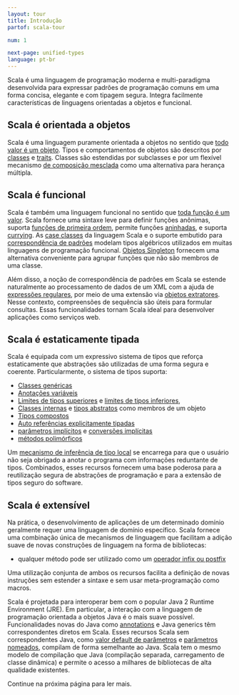 ```yaml
---
layout: tour
title: Introdução
partof: scala-tour

num: 1

next-page: unified-types
language: pt-br
---
```


Scala é uma linguagem de programação moderna e multi-paradigma desenvolvida para expressar padrões de programação comuns em uma forma concisa, elegante e com tipagem segura. Integra facilmente características de linguagens orientadas a objetos e funcional.

## Scala é orientada a objetos ##
Scala é uma linguagem puramente orientada a objetos no sentido que [todo valor é um objeto](unified-types.html). Tipos e comportamentos de objetos são descritos por [classes](classes.html) e [traits](traits.html). Classes são estendidas por subclasses e por um flexível mecanismo [de composição mesclada](mixin-class-composition.html) como uma alternativa para herança múltipla.

## Scala é funcional ##
Scala é também uma linguagem funcional no sentido que [toda função é um valor](unified-types.html). Scala fornece uma sintaxe leve para definir funções anônimas, suporta [funções de primeira ordem](higher-order-functions.html), permite funções [aninhadas](nested-functions.html), e suporta [currying](multiple-parameter-lists.html). As [case classes](case-classes.html) da linguagem Scala e o suporte embutido para [correspondência de padrões](pattern-matching.html) modelam tipos algébricos utilizados em muitas linguagens de programação funcional. [Objetos Singleton](singleton-objects.html) fornecem uma alternativa conveniente para agrupar funções que não são membros de uma classe.

Além disso, a noção de correspondência de padrões em Scala se estende naturalmente ao processamento de dados de um XML com a ajuda de [expressões regulares](regular-expression-patterns.html), por meio de uma extensão via [objetos extratores](extractor-objects.html). Nesse contexto, compreensões de sequência são úteis para formular consultas. Essas funcionalidades tornam Scala ideal para desenvolver aplicações como serviços web.

## Scala é estaticamente tipada ##
Scala é equipada com um expressivo sistema de tipos que reforça estaticamente que abstrações são utilizadas de uma forma segura e coerente. Particularmente, o sistema de tipos suporta:

* [Classes genéricas](generic-classes.html)
* [Anotações variáveis](variances.html)
* [Limites de tipos superiores](upper-type-bounds.html) e [limites de tipos inferiores](lower-type-bounds.html),
* [Classes internas](inner-classes.html) e [tipos abstratos](abstract-type-members.html) como membros de um objeto
* [Tipos compostos](compound-types.html)
* [Auto referências explicitamente tipadas](self-types.html)
* [parâmetros implícitos](implicit-parameters.html) e [conversões implícitas](implicit-conversions.html)
* [métodos polimórficos](polymorphic-methods.html)

Um [mecanismo de inferência de tipo local](type-inference.html) se encarrega para que o usuário não seja obrigado a anotar o programa com informações reduntante de tipos. Combinados, esses recursos fornecem uma base poderosa para a reutilização segura de abstrações de programação e para a extensão de tipos seguro do software.

## Scala é extensível ##

Na prática, o desenvolvimento de aplicações de um determinado domínio geralmente requer uma linguagem de domínio específico. Scala fornece uma combinação única de mecanismos de linguagem que facilitam a adição suave de novas construções de linguagem na forma de bibliotecas:

* qualquer método pode ser utilizado como um [operador infix ou postfix](operators.html)

Uma utilização conjunta de ambos os recursos facilita a definição de novas instruções sem estender a sintaxe e sem usar meta-programação como macros.

Scala é projetada para interoperar bem com o popular Java 2 Runtime Environment (JRE). Em particular, a interação com a linguagem de programação orientada a objetos Java é o mais suave possível. Funcionalidades novas do Java como [annotations](annotations.html) e Java generics têm correspondentes diretos em Scala. Esses recursos Scala sem correspondentes Java, como [valor default de parâmetros](default-parameter-values.html) e [parâmetros nomeados](named-arguments.html), compilam de forma semelhante ao Java. Scala tem o mesmo modelo de compilação que Java (compilação separada, carregamento de classe dinâmica) e permite o acesso a milhares de bibliotecas de alta qualidade existentes.

Continue na próxima página para ler mais.
